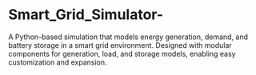 # Smart_Grid_Simulator-
A Python-based simulation that models energy generation, demand, and battery storage in a smart grid environment. Designed with modular components for generation, load, and storage models, enabling easy customization and expansion.
